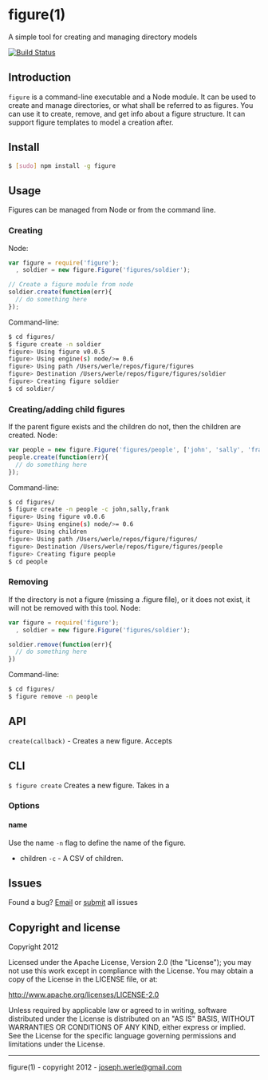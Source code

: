 figure(1)
======

A simple tool for creating and managing directory models

[![Build Status](https://travis-ci.org/jwerle/figure.png)](https://travis-ci.org/jwerle/figure)

## Introduction
`figure` is a command-line executable and a Node module. It can be used to create and manage directories, or what shall be referred to as
figures. You can use it to create, remove, and get info about a figure structure. It can support figure templates to model a creation after.

## Install
```sh
$ [sudo] npm install -g figure
```

## Usage
Figures can be managed from Node or from the command line.

### Creating
Node:
```js
var figure = require('figure');
  , soldier = new figure.Figure('figures/soldier');

// Create a figure module from node
soldier.create(function(err){
  // do something here
});
```
Command-line:
```sh
$ cd figures/
$ figure create -n soldier
figure> Using figure v0.0.5
figure> Using engine(s) node/>= 0.6
figure> Using path /Users/werle/repos/figure/figures
figure> Destination /Users/werle/repos/figure/figures/soldier
figure> Creating figure soldier
$ cd soldier/
```

### Creating/adding child figures
If the parent figure exists and the children do not, then the children are created.
Node:
```js
var people = new figure.Figure('figures/people', ['john', 'sally', 'frank']);
people.create(function(err){
  // do something here
});
```
Command-line:
```sh
$ cd figures/
$ figure create -n people -c john,sally,frank
figure> Using figure v0.0.6
figure> Using engine(s) node/>= 0.6
figure> Using children
figure> Using path /Users/werle/repos/figure/figures/
figure> Destination /Users/werle/repos/figure/figures/people
figure> Creating figure people
$ cd people
```

### Removing
If the directory is not a figure (missing a .figure file), or it does not exist, it will not be removed with this tool.
Node:
```js
var figure = require('figure');
  , soldier = new figure.Figure('figures/soldier');

soldier.remove(function(err){
  // do something here
})
```
Command-line:
```sh
$ cd figures/
$ figure remove -n people
```

## API
`create(callback)` - Creates a new figure. Accepts

## CLI
`$ figure create` Creates a new figure. Takes in a
### Options
#### name
Use the name `-n` flag to define the name of the figure.
  * children `-c` - A CSV of children.


## Issues
Found a bug?
[Email](mailto:joseph@werle.io) or [submit](https://github.com/jwerle/figure/issues) all issues


Copyright and license
---------------------

Copyright 2012

Licensed under the Apache License, Version 2.0 (the "License");
you may not use this work except in compliance with the License.
You may obtain a copy of the License in the LICENSE file, or at:

   http://www.apache.org/licenses/LICENSE-2.0

Unless required by applicable law or agreed to in writing, software
distributed under the License is distributed on an "AS IS" BASIS,
WITHOUT WARRANTIES OR CONDITIONS OF ANY KIND, either express or implied.
See the License for the specific language governing permissions and
limitations under the License.

- - -
figure(1) - copyright 2012 - joseph.werle@gmail.com